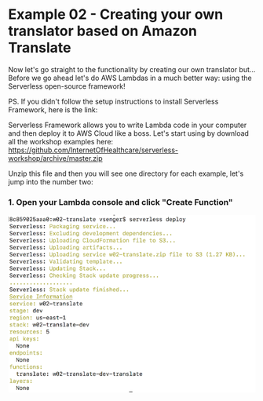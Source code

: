 # Example 02 - Creating your own translator based on Amazon Translate

Now let's go straight to the functionality by creating our own translator but... Before we go ahead let's do AWS Lambdas in a much better way: using the Serverless open-source framework!

PS. If you didn't follow the setup instructions to install Serverless Framework, here is the link: 

Serverless Framework allows you to write Lambda code in your computer and then deploy it to AWS Cloud like a boss. Let's start using by download all the workshop examples here: https://github.com/InternetOfHealthcare/serverless-workshop/archive/master.zip

Unzip this file and then you will see one directory for each example, let's jump into the number two:



### 1. Open your Lambda console and click "Create Function"

![image](images/01.png) 
